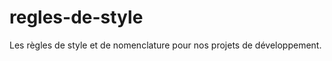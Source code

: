regles-de-style
===============

Les règles de style et de nomenclature pour nos projets de développement.
